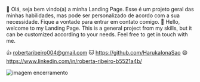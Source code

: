:wave: Olá, seja bem vindo(a) a minha Landing Page. Esse é um projeto geral das minhas habilidades, mas pode ser personalizado de acordo com a sua necessidade. Fique a vontade para entrar em contato comigo.
:wave: Hello, welcome to my Landing Page. This is a general project from my skills, but it can be customized according to your needs. Feel free to get in touch with me.

:thumbsup: robertaribeiro004@gmail.com
:cat: https://github.com/HarukaIonaSao
:smile: https://www.linkedin.com/in/roberta-ribeiro-b5521a4b/

![imagem encerramento](https://user-images.githubusercontent.com/95101635/169656326-3cf8978f-6bf5-45dd-bdf7-7fdd7787ad7b.gif)


